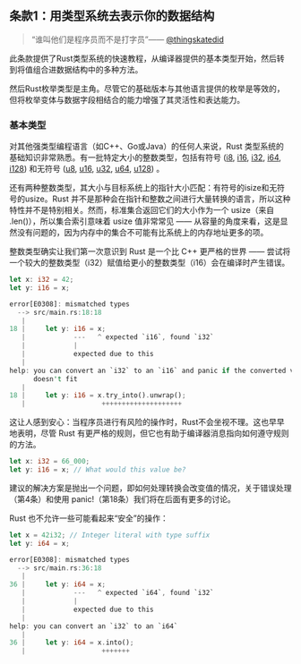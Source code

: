 ## 条款1：用类型系统去表示你的数据结构

> “谁叫他们是程序员而不是打字员”—— [@thingskatedid](https://twitter.com/thingskatedid/status/1400213496785108997)

此条款提供了Rust类型系统的快速教程，从编译器提供的基本类型开始，然后转到将值组合进数据结构中的多种方法。

然后Rust枚举类型是主角。尽管它的基础版本与其他语言提供的枚举是等效的，但将枚举变体与数据字段相结合的能力增强了其灵活性和表达能力。

### 基本类型

对其他强类型编程语言（如C++、Go或Java）的任何人来说，Rust 类型系统的基础知识非常熟悉。有一批特定大小的整数类型，包括有符号 ([i8](https://doc.rust-lang.org/std/primitive.i8.html), [i16](https://doc.rust-lang.org/std/primitive.i16.html), [i32](https://doc.rust-lang.org/std/primitive.i32.html), [i64](https://doc.rust-lang.org/std/primitive.i64.html), [i128](https://doc.rust-lang.org/std/primitive.i128.html)) 和无符号 ([u8](https://doc.rust-lang.org/std/primitive.u8.html), [u16](https://doc.rust-lang.org/std/primitive.u16.html), [u32](https://doc.rust-lang.org/std/primitive.u32.html), [u64](https://doc.rust-lang.org/std/primitive.u64.html), [u128](https://doc.rust-lang.org/std/primitive.u128.html)) 。

还有两种整数类型，其大小与目标系统上的指针大小匹配：有符号的isize和无符号的usize。Rust 并不是那种会在指针和整数之间进行大量转换的语言，所以这种特性并不是特别相关。然而，标准集合返回它们的大小作为一个 usize（来自 .len()），所以集合索引意味着 usize 值非常常见 —— 从容量的角度来看，这是显然没有问题的，因为内存中的集合不可能有比系统上的内存地址更多的项。

整数类型确实让我们第一次意识到 Rust 是一个比 C++ 更严格的世界 —— 尝试将一个较大的整数类型（i32）赋值给更小的整数类型（i16）会在编译时产生错误。

```rust
let x: i32 = 42;
let y: i16 = x;
```

```rust
error[E0308]: mismatched types
  --> src/main.rs:18:18
   |
18 |     let y: i16 = x;
   |            ---   ^ expected `i16`, found `i32`
   |            |
   |            expected due to this
   |
help: you can convert an `i32` to an `i16` and panic if the converted value
      doesn't fit
   |
18 |     let y: i16 = x.try_into().unwrap();
   |                   ++++++++++++++++++++
```

这让人感到安心：当程序员进行有风险的操作时，Rust不会坐视不理。这也早早地表明，尽管 Rust 有更严格的规则，但它也有助于编译器消息指向如何遵守规则的方法。

```rust
let x: i32 = 66_000;
let y: i16 = x; // What would this value be?
```

建议的解决方案是抛出一个问题，即如何处理转换会改变值的情况，关于错误处理（第4条）和使用 panic!（第18条）我们将在后面有更多的讨论。

Rust 也不允许一些可能看起来“安全”的操作：

```rust
let x = 42i32; // Integer literal with type suffix
let y: i64 = x;
```

```rust
error[E0308]: mismatched types
  --> src/main.rs:36:18
   |
36 |     let y: i64 = x;
   |            ---   ^ expected `i64`, found `i32`
   |            |
   |            expected due to this
   |
help: you can convert an `i32` to an `i64`
   |
36 |     let y: i64 = x.into();
   |                   +++++++
```




